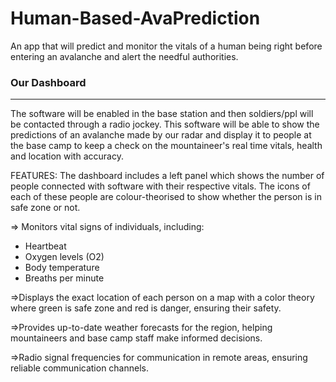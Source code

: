# Human-Based-AvaPrediction
An app that will predict and monitor the vitals of a human being right before entering an avalanche and alert the needful authorities.

### Our Dashboard

___

The software will be enabled in the base station and then soldiers/ppl will be contacted through a radio jockey. This software will be able to show the predictions of an avalanche made by our radar and display it to people at the base camp to keep a check on the mountaineer's real time vitals, health and location with accuracy.

FEATURES:
The dashboard includes a left panel which shows the number of people connected with software with their respective vitals. 
The icons of each of these people are colour-theorised to show whether the person is in safe zone or not. 

=> Monitors vital signs of individuals, including:
* Heartbeat
* Oxygen levels (O2)
* Body temperature
* Breaths per minute

=>Displays the exact location of each person on a map with a color theory where green is safe zone and red is danger, ensuring their safety. 

=>Provides up-to-date weather forecasts for the region, helping mountaineers and base camp staff make informed decisions.

=>Radio signal frequencies for communication in remote areas, ensuring reliable communication channels.
